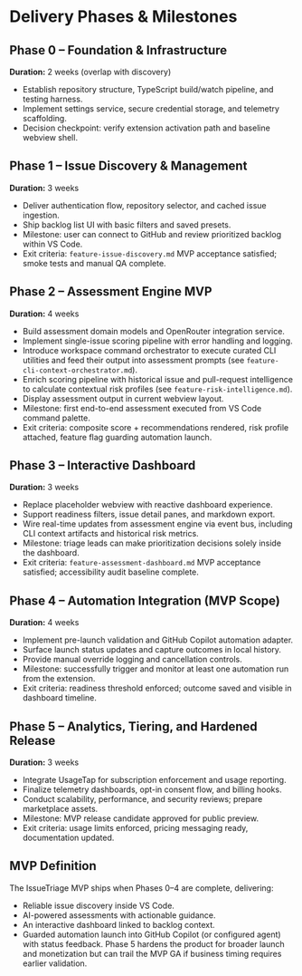# Delivery Phases & Milestones

## Phase 0 – Foundation & Infrastructure
**Duration:** 2 weeks (overlap with discovery)
- Establish repository structure, TypeScript build/watch pipeline, and testing harness.
- Implement settings service, secure credential storage, and telemetry scaffolding.
- Decision checkpoint: verify extension activation path and baseline webview shell.

## Phase 1 – Issue Discovery & Management
**Duration:** 3 weeks
- Deliver authentication flow, repository selector, and cached issue ingestion.
- Ship backlog list UI with basic filters and saved presets.
- Milestone: user can connect to GitHub and review prioritized backlog within VS Code.
- Exit criteria: `feature-issue-discovery.md` MVP acceptance satisfied; smoke tests and manual QA complete.

## Phase 2 – Assessment Engine MVP
**Duration:** 4 weeks
- Build assessment domain models and OpenRouter integration service.
- Implement single-issue scoring pipeline with error handling and logging.
- Introduce workspace command orchestrator to execute curated CLI utilities and feed their output into assessment prompts (see `feature-cli-context-orchestrator.md`).
- Enrich scoring pipeline with historical issue and pull-request intelligence to calculate contextual risk profiles (see `feature-risk-intelligence.md`).
- Display assessment output in current webview layout.
- Milestone: first end-to-end assessment executed from VS Code command palette.
- Exit criteria: composite score + recommendations rendered, risk profile attached, feature flag guarding automation launch.

## Phase 3 – Interactive Dashboard
**Duration:** 3 weeks
- Replace placeholder webview with reactive dashboard experience.
- Support readiness filters, issue detail panes, and markdown export.
- Wire real-time updates from assessment engine via event bus, including CLI context artifacts and historical risk metrics.
- Milestone: triage leads can make prioritization decisions solely inside the dashboard.
- Exit criteria: `feature-assessment-dashboard.md` MVP acceptance satisfied; accessibility audit baseline complete.

## Phase 4 – Automation Integration (MVP Scope)
**Duration:** 4 weeks
- Implement pre-launch validation and GitHub Copilot automation adapter.
- Surface launch status updates and capture outcomes in local history.
- Provide manual override logging and cancellation controls.
- Milestone: successfully trigger and monitor at least one automation run from the extension.
- Exit criteria: readiness threshold enforced; outcome saved and visible in dashboard timeline.

## Phase 5 – Analytics, Tiering, and Hardened Release
**Duration:** 3 weeks
- Integrate UsageTap for subscription enforcement and usage reporting.
- Finalize telemetry dashboards, opt-in consent flow, and billing hooks.
- Conduct scalability, performance, and security reviews; prepare marketplace assets.
- Milestone: MVP release candidate approved for public preview.
- Exit criteria: usage limits enforced, pricing messaging ready, documentation updated.

## MVP Definition
The IssueTriage MVP ships when Phases 0–4 are complete, delivering:
- Reliable issue discovery inside VS Code.
- AI-powered assessments with actionable guidance.
- An interactive dashboard linked to backlog context.
- Guarded automation launch into GitHub Copilot (or configured agent) with status feedback.
Phase 5 hardens the product for broader launch and monetization but can trail the MVP GA if business timing requires earlier validation.
